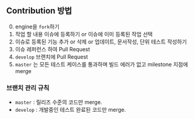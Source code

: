 ## Contribution 방법

0.  engine을 `fork`하기
1.  작업 할 내용 이슈에 등록하기 or 이슈에 이미 등록된 작업 선택
2.  이슈로 등록된 기능 추가 or 삭제 or 업데이트, 문서작성, 단위 테스트 작성하기
3.  이슈 레퍼런스 하여 Pull Request
4.  `develop` 브랜치에 Pull Request
5.  `master` 는 모든 테스트 케이스를 통과하며 빌드 에러가 없고 milestone 지점에 merge

### 브랜치 관리 규칙

* `master` : 릴리즈 수준의 코드만 merge.
* `develop` : 개발중인 테스트 완료된 코드만 merge.
